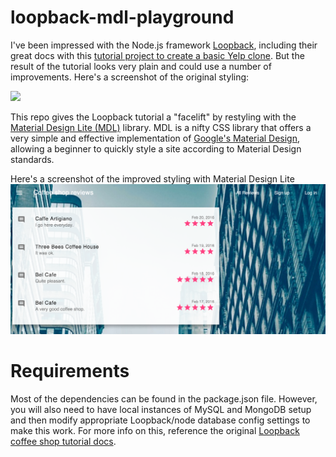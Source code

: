 # loopback-mdl-playground

I've been impressed with the Node.js framework [Loopback](http://loopback.io/), including their great docs with this [tutorial project to create a basic Yelp clone](https://docs.strongloop.com/display/public/LB/Introducing+the+Coffee+Shop+Reviews+app). But the result of the tutorial looks very plain and could use a number of improvements. Here's a screenshot of the original styling:

<img src="https://docs.strongloop.com/download/attachments/5309491/coffee-shop-reviews-home.png?version=1&modificationDate=1421278616000&api=v2" width="400">

This repo gives the Loopback tutorial a "facelift" by restyling with the [Material Design Lite (MDL)](https://www.getmdl.io/) library. MDL is a nifty CSS library that offers a very simple and effective implementation of [Google's Material Design](https://www.google.com/design/spec/material-design/introduction.html), allowing a beginner to quickly style a site according to Material Design standards.

Here's a screenshot of the improved styling with Material Design Lite
![Screenshot](screenshot.png?raw=true "Screenshot")

# Requirements

Most of the dependencies can be found in the package.json file. However, you will also need to have local instances of MySQL and MongoDB setup and then modify appropriate Loopback/node database config settings to make this work. For more info on this, reference the original [Loopback coffee shop tutorial docs](https://docs.strongloop.com/display/public/LB/Introducing+the+Coffee+Shop+Reviews+app).
